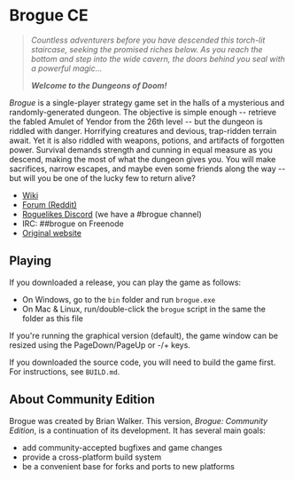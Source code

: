 Brogue CE
=========

> *Countless adventurers before you have descended this torch-lit staircase,
> seeking the promised riches below. As you reach the bottom and step into
> the wide cavern, the doors behind you seal with a powerful magic...*
>
> ***Welcome to the Dungeons of Doom!***

*Brogue* is a single-player strategy game set in the halls of a mysterious
and randomly-generated dungeon. The objective is simple enough -- retrieve the
fabled Amulet of Yendor from the 26th level -- but the dungeon is riddled with
danger. Horrifying creatures and devious, trap-ridden terrain await. Yet it is
also riddled with weapons, potions, and artifacts of forgotten power. Survival
demands strength and cunning in equal measure as you descend, making the most
of what the dungeon gives you. You will make sacrifices, narrow escapes,
and maybe even some friends along the way -- but will you be one of the
lucky few to return alive?

- [Wiki](https://brogue.fandom.com/wiki/Brogue_Wiki)
- [Forum (Reddit)](https://www.reddit.com/r/brogueforum/)
- [Roguelikes Discord](https://discord.gg/9pmFGKx) (we have a #brogue channel)
- IRC: ##brogue on Freenode
- [Original website](https://sites.google.com/site/broguegame/)


Playing
-------

If you downloaded a release, you can play the game as follows:

- On Windows, go to the `bin` folder and run `brogue.exe`
- On Mac & Linux, run/double-click the `brogue` script in the same the folder
  as this file

If you're running the graphical version (default), the game window can be
resized using the PageDown/PageUp or -/+ keys.

If you downloaded the source code, you will need to build the game first. For
instructions, see `BUILD.md`.


About Community Edition
-----------------------

Brogue was created by Brian Walker. This version, *Brogue: Community Edition*,
is a continuation of its development. It has several main goals:

- add community-accepted bugfixes and game changes
- provide a cross-platform build system
- be a convenient base for forks and ports to new platforms
